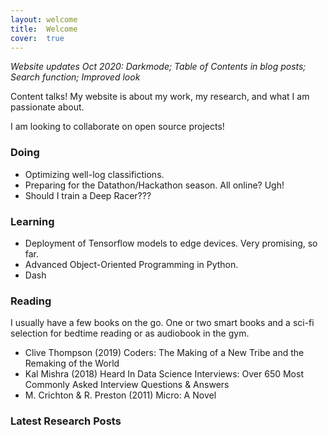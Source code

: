 ```yaml
---
layout: welcome
title:  Welcome
cover:  true
---
```


*Website updates Oct 2020: Darkmode; Table of Contents in blog posts; Search function; Improved look*

Content talks! My website is about my work, my research, and what I am passionate about.

I am looking to collaborate on open source projects!

### Doing

- Optimizing well-log classifictions.
- Preparing for the Datathon/Hackathon season. All online? Ugh!
- Should I train a Deep Racer???
	
	
### Learning

- Deployment of Tensorflow models to edge devices. Very promising, so far.
- Advanced Object-Oriented Programming in Python.
- Dash


### Reading

I usually have a few books on the go. One or two smart books and a sci-fi selection for bedtime reading or as audiobook in the gym.

- Clive Thompson (2019) Coders: The Making of a New Tribe and the Remaking of the World
- Kal Mishra (2018) Heard In Data Science Interviews: Over 650 Most Commonly Asked Interview Questions & Answers
- M. Crichton & R. Preston (2011) Micro: A Novel


### Latest Research Posts
<!--posts-->